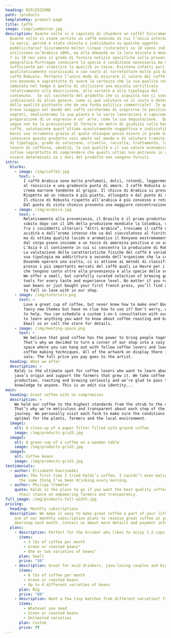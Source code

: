 ```yaml
---
heading: RIFLESSIONE
path: /products
templateKey: product-page
title: Caffè
image: /img/jumbotron.jpg
description: Quante volte vi è capitato di chiedere un caffè? Sicuramente molte. 
  Quante volte vi viene servito un caffè anonimo di cui l’unica informazione è
  la marca, perché è stata chiesta o individuata su qualche oggetto
  pubblicitario? Sicuramente molte! Cinque ristoratori su 10 sanno indicare se
  utilizzano un’Arabica 100%, ma alla domanda se la loro miscela è monoorigine,
  7 su 10 non sono in grado di fornire notizie specifiche sulla provenienza
  geografica.Purtroppo conoscere la specie è condizione necessaria ma non
  sufficiente per stabilire la qualità in tazza. Esistono infatti puri Arabici
  qualitativamente scarsissimi e con costo al torrefattore molto più basso di un
  caffè Robusta. Pertanto l’unico modo di misurare il valore del caffè che si
  sta bevendo e soprattutto di avere la certezza che la sua qualità resti
  immutata nel tempo è quello di utilizzare una miscela certificata
  relativamente alla descrizione, alla varietà e alla tipologia del
  contenuto.  Se sul sacchetto del prodotto che si acquista non ci sono
  indicazioni di alcun genere, come si può valutare se il costo è determinato
  dalla qualità piuttosto che da una furba politica commerciale?  In questo
  breve viaggio nel mondo del caffè cercheremo di scoprirne le peculiarità e i
  segreti, analizzeremo la sua pianta e le varie lavorazioni e capiremo che la
  preparazione di un espresso è un’ arte, come la sua degustazione.  Quanto
  segue non ha la presunzione di fornire un metro di giudizio sulla bontà di un
  caffè, valutazione quest’ultima assolutamente soggettiva e indiscutibile,
  bensì uno strumento grazie al quale chiunque possa essere in grado di
  conoscere questo prodotto così amato nel mondo e di valutare tramite analisi
  di tipologia, grado di selezione, crivello, raccolta, trattamento, lavaggio,
  tenore di caffeina, umidità, la sua qualità e il suo valore economico; E
  infine soprattutto di comprendere che questi ultimi non potranno in alcun modo
  essere determinati se i dati del prodotto non vengono forniti.
intro:
  blurbs:
    - image: /img/caffè1.jpg
      text: >
        I caffè Arabica sono molto profumati, dolci, rotondi, leggermente acidi e spesso cioccolatosi, con una crema nocciola chiaro tendente
        al rossiccio e una gradevole punta di amaro. I caffè Robusta sono invece spigolosi, astringenti, poco profumati e più amari, con una
        crema marrone tendente al grigio. Il chicco di Arabica si presenta molto aperto, con scanalatura centrale mossa e di colore verde più o meno intenso.
        Rispetto ad un robusta è più piatto, allungato e dal punto di vista chimico contiene una percentuale di caffeina dallo 0,9% all’1,7%.
        Il chicco di Robusta rispetto all’arabica è più convesso e rotondeggiante e il solco è quasi dritto.
        Dal punto di vista chimico presenta una maggiore concentrazione di caffeina, dall’1,6% al 2,8%.
    - image: /img/arabica.jpg
      text: >
        Relativamente alla provenienza, il Brasile è il primo produttore al mondo di Arabica, con più di un terzo della produzione totale e 
        subito dopo con il 10% della produzione mondiale la Colombia, con il suo caffè dolce.
        Tra i cosiddetti ulteriori “Altri Arabica”, troviamo il caffè del Guatemala, dolcissimo, di media 
        acidità e dall’aroma intenso che va dal cioccolatoso al fiorito, il caffè africano, di produzione limitata 
        ma di ottima qualità (acido e aromatico il Kenyano eestremamente fiorito, con note di caramello l’Etiopico), il caffè indiano
        dal corpo pieno insieme a un tocco di amarezza positiva e un aroma speziato e i caffè dolci e leggeri sudamericani.
        L’Asia è il continente in cui si concentra la produzione di Robusta, con il Vietnam e l’Indonesia ai primi posti.
        La valutazione delle caratteristiche fisiche del caffè è variabile non solo a seconda della 
        sua tipologia ma addirittura a seconda dell'organismo che la codifica.
        Dovendo operare una scelta, ci si attiene ai metodi di classificazione in uso 
        presso i più importanti mercati del caffè quali Le Havre per i robusta e New York per gli arabici, 
        che tengono conto oltre alla provenienza e alla specie delle seguenti caratteristiche:
        We offer a small, but carefully curated selection of brewing gear and
        tools for every taste and experience level. No matter if you roast your
        own beans or just bought your first french press, you’ll find a gadget
        to fall in love with in our shop.
    - image: /img/tutorials.png
      text: >
        Love a great cup of coffee, but never knew how to make one? Bought a
        fancy new Chemex but have no clue how to use it? Don't worry, we’re here
        to help. You can schedule a custom 1-on-1 consultation with our baristas
        to learn anything you want to know about coffee roasting and brewing.
        Email us or call the store for details.
    - image: /img/meeting-space.png
      text: >
        We believe that good coffee has the power to bring people together.
        That’s why we decided to turn a corner of our shop into a cozy meeting
        space where you can hang out with fellow coffee lovers and learn about
        coffee making techniques. All of the artwork on display there is for
        sale. The full price you pay goes to the artist.
  heading: What we offer
  description: >
    Kaldi is the ultimate spot for coffee lovers who want to learn about their
    java’s origin and support the farmers that grew it. We take coffee
    production, roasting and brewing seriously and we’re glad to pass that
    knowledge to anyone. This is an edit via identity...
main:
  heading: Great coffee with no compromises
  description: >
    We hold our coffee to the highest standards from the shrub to the cup.
    That’s why we’re meticulous and transparent about each step of the coffee’s
    journey. We personally visit each farm to make sure the conditions are
    optimal for the plants, farmers and the local environment.
  image1:
    alt: A close-up of a paper filter filled with ground coffee
    image: /img/products-grid3.jpg
  image2:
    alt: A green cup of a coffee on a wooden table
    image: /img/products-grid2.jpg
  image3:
    alt: Coffee beans
    image: /img/products-grid1.jpg
testimonials:
  - author: Elisabeth Kaurismäki
    quote: The first time I tried Kaldi’s coffee, I couldn’t even believe that was
      the same thing I’ve been drinking every morning.
  - author: Philipp Trommler
    quote: Kaldi is the place to go if you want the best quality coffee. I love
      their stance on empowering farmers and transparency.
full_image: /img/products-full-width.jpg
pricing:
  heading: Monthly subscriptions
  description: We make it easy to make great coffee a part of your life. Choose
    one of our monthly subscription plans to receive great coffee at your
    doorstep each month. Contact us about more details and payment info.
  plans:
    - description: Perfect for the drinker who likes to enjoy 1-2 cups per day.
      items:
        - 3 lbs of coffee per month
        - Green or roasted beans"
        - One or two varieties of beans"
      plan: Small
      price: "50"
    - description: Great for avid drinkers, java-loving couples and bigger crowds
      items:
        - 6 lbs of coffee per month
        - Green or roasted beans
        - Up to 4 different varieties of beans
      plan: Big
      price: "80"
    - description: Want a few tiny batches from different varieties? Try our custom plan
      items:
        - Whatever you need
        - Green or roasted beans
        - Unlimited varieties
      plan: Custom
      price: ??
---
```


